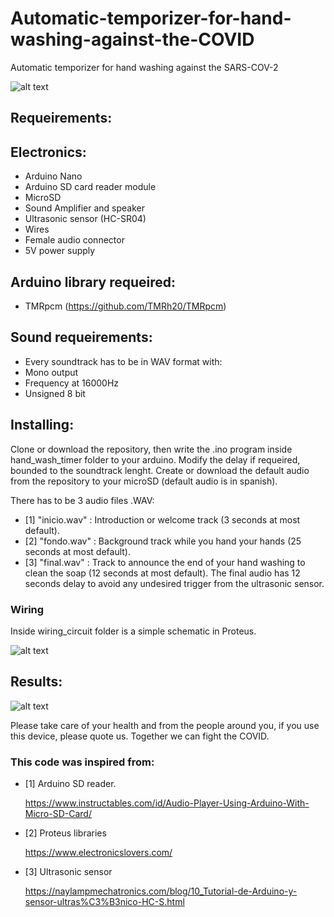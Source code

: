 # Automatic-temporizer-for-hand-washing-against-the-COVID
Automatic temporizer for hand washing against the SARS-COV-2

![alt text](https://github.com/vcadillog/Automatic-temporizer-for-hand-washing-against-the-COVID/blob/master/images/external_speaker.PNG)

## Requeirements:

## Electronics:

- Arduino Nano
- Arduino SD card reader module
- MicroSD
- Sound Amplifier and speaker
- Ultrasonic sensor (HC-SR04)
- Wires
- Female audio connector
- 5V power supply

## Arduino library requeired:
- TMRpcm  (https://github.com/TMRh20/TMRpcm)

## Sound requeirements:
- Every soundtrack has to be in WAV format with:
- Mono output
- Frequency at 16000Hz
- Unsigned 8 bit

## Installing:

Clone or download the repository, then write the .ino program inside hand_wash_timer folder to your arduino.
Modify the delay if requeired, bounded to the soundtrack lenght.
Create or download the default audio from the repository to your microSD (default audio is in spanish).

There has to be 3 audio files .WAV:

- [1] "inicio.wav" : Introduction or welcome track (3 seconds at most default).
- [2] "fondo.wav"  : Background track while you hand your hands (25 seconds at most default).
- [3] "final.wav"  : Track to announce the end of your hand washing to clean the soap (12 seconds at most default).
  The final audio has 12 seconds delay to avoid any undesired trigger from the ultrasonic sensor.

### Wiring

Inside wiring_circuit folder is a simple schematic in Proteus.

![alt text](https://github.com/vcadillog/Automatic-temporizer-for-hand-washing-against-the-COVID/blob/master/images/wiring.PNG)

## Results:

![alt text](https://github.com/vcadillog/Automatic-temporizer-for-hand-washing-against-the-COVID/blob/master/images/hand_washing.PNG)

Please take care of your health and from the people around you, if you use this device, please quote us.
Together we can fight the COVID.

### This code was inspired from:

* [1] Arduino SD reader.

  https://www.instructables.com/id/Audio-Player-Using-Arduino-With-Micro-SD-Card/

* [2] Proteus libraries

  https://www.electronicslovers.com/
 
* [3] Ultrasonic sensor

  https://naylampmechatronics.com/blog/10_Tutorial-de-Arduino-y-sensor-ultras%C3%B3nico-HC-S.html
  
